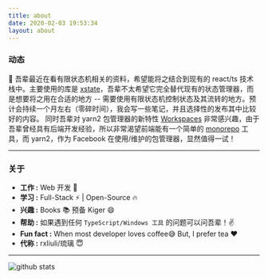 ```yaml
---
title: about
date: 2020-02-03 19:53:34
layout: about
---
```


### 动态

🌱 吾辈最近在看有限状态机相关的资料，希望能将之结合到现有的 react/ts 技术栈中。主要使用的库是 [xstate](https://xstate.js.org/)，吾辈不太希望它完全替代现有的状态管理器，而是想要将之用在合适的地方 -- 需要使用有限状态机控制状态及其流转的地方。预计会持续一个月左右（零碎时间），我会写一些笔记，并且选择性的发布其中比较好的内容。
同时吾辈对 yarn2 包管理器的新特性 [Workspaces](https://yarnpkg.com/features/workspaces) 非常感兴趣，由于吾辈曾经具有后端开发经验，所以非常渴望前端能有一个简单的 [monorepo](https://en.wikipedia.org/wiki/Monorepo) 工具，而 yarn2，作为 Facebook 在使用/维护的包管理器，显然值得一试！

---

### 关于

- **工作 :** Web 开发 :iphone:
- **学习 :** Full-Stack :zap: | Open-Source :fire:
- **兴趣 :** Books :books: 预备 Kiger 😄
- **帮助 :** 如果遇到任何 `TypeScript/Windows 工具` 的问题可以问吾辈！:v:
- **Fun fact :** When most developer loves coffee:sweat_smile: But, I prefer tea :heart:
- **代称 :** rxliuli/琉璃 :innocent:

---

![github stats](https://github-readme-stats.vercel.app/api?username=rxliuli&show_icons=true)
